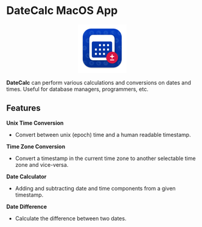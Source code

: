 # DateCalc MacOS App
<p align="center">
  <a href="https://github.com/lynton-dev/LinkedIn-Video-Downloader/releases">
    <img src="DateCalc/Assets.xcassets/AppIcon.appiconset/DateCalc%20Icon-128.png" />
  </a>
</p>

**DateCalc** can perform various calculations and conversions on dates and times. Useful for database managers, programmers, etc. 

## Features
**Unix Time Conversion**
- Convert between unix (epoch) time and a human readable timestamp.

**Time Zone Conversion**
- Convert a timestamp in the current time zone to another selectable time zone and vice-versa.

**Date Calculator**
- Adding and subtracting date and time components from a given timestamp. 

**Date Difference**
- Calculate the difference between two dates.
